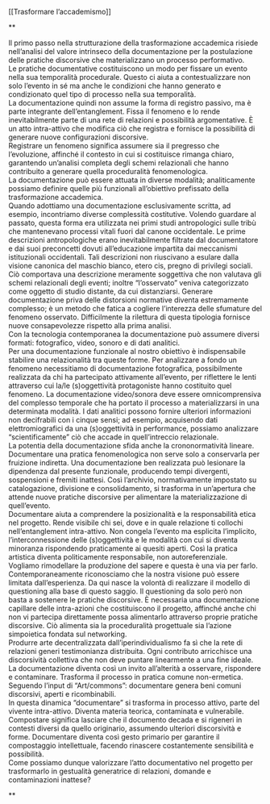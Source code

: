 
[[Trasformare l’accademismo]]

**

Il primo passo nella strutturazione della trasformazione accademica risiede nell’analisi del valore intrinseco della documentazione per la postulazione delle pratiche discorsive che materializzano un processo performativo.  
Le pratiche documentative costituiscono un modo per fissare un evento nella sua temporalità procedurale. Questo ci aiuta a contestualizzare non solo l’evento in sé ma anche le condizioni che hanno generato e condizionato quel tipo di processo nella sua temporalità.  
La documentazione quindi non assume la forma di registro passivo, ma è parte integrante dell’entanglement. Fissa il fenomeno e lo rende inevitabilmente parte di una rete di relazioni e possibilità argomentative. È un atto intra-attivo che modifica ciò che registra e fornisce la possibilità di generare nuove configurazioni discorsive.  
Registrare un fenomeno significa assumere sia il pregresso che l’evoluzione, affinché il contesto in cui si costituisce rimanga chiaro, garantendo un’analisi completa degli schemi relazionali che hanno contribuito a generare quella proceduralità fenomenologica.  
La documentazione può essere attuata in diverse modalità; analiticamente possiamo definire quelle più funzionali all’obiettivo prefissato della trasformazione accademica.  
Quando adottiamo una documentazione esclusivamente scritta, ad esempio, incontriamo diverse complessità costitutive. Volendo guardare al passato, questa forma era utilizzata nei primi studi antropologici sulle tribù che mantenevano processi vitali fuori dal canone occidentale. Le prime descrizioni antropologiche erano inevitabilmente filtrate dal documentatore e dai suoi preconcetti dovuti all’educazione impartita dai meccanismi istituzionali occidentali. Tali descrizioni non riuscivano a esulare dalla visione canonica del maschio bianco, etero cis, pregno di privilegi sociali. Ciò comportava una descrizione meramente soggettiva che non valutava gli schemi relazionali degli eventi; inoltre “l’osservato” veniva categorizzato come oggetto di studio distante, da cui distanziarsi. Generare documentazione priva delle distorsioni normative diventa estremamente complesso; è un metodo che fatica a cogliere l’interezza delle sfumature del fenomeno osservato. Difficilmente la rilettura di questa tipologia fornisce nuove consapevolezze rispetto alla prima analisi.  
Con la tecnologia contemporanea la documentazione può assumere diversi formati: fotografico, video, sonoro e di dati analitici.  
Per una documentazione funzionale al nostro obiettivo è indispensabile stabilire una relazionalità tra queste forme. Per analizzare a fondo un fenomeno necessitiamo di documentazione fotografica, possibilmente realizzata da chi ha partecipato attivamente all’evento, per riflettere le lenti attraverso cui la/le (s)oggettività protagoniste hanno costituito quel fenomeno. La documentazione video/sonora deve essere omnicomprensiva del complesso temporale che ha portato il processo a materializzarsi in una determinata modalità. I dati analitici possono fornire ulteriori informazioni non decifrabili con i cinque sensi; ad esempio, acquisendo dati elettromiografici da una (s)oggettività in performance, possiamo analizzare “scientificamente” ciò che accade in quell’intreccio relazionale.  
La potentia della documentazione sfida anche la crononormatività lineare. Documentare una pratica fenomenologica non serve solo a conservarla per fruizione indiretta. Una documentazione ben realizzata può lesionare la dipendenza dal presente funzionale, producendo tempi divergenti, sospensioni e fremiti inattesi. Così l’archivio, normativamente impostato su catalogazione, divisione e consolidamento, si trasforma in un’apertura che attende nuove pratiche discorsive per alimentare la materializzazione di quell’evento.  
Documentare aiuta a comprendere la posizionalità e la responsabilità etica nel progetto. Rende visibile chi sei, dove e in quale relazione ti collochi nell’entanglement intra-attivo. Non congela l’evento ma esplicita l’implicito, l’interconnessione delle (s)oggettività e le modalità con cui si diventa minoranza rispondendo praticamente ai quesiti aperti. Così la pratica artistica diventa politicamente responsabile, non autoreferenziale.  
Vogliamo rimodellare la produzione del sapere e questa è una via per farlo. Contemporaneamente riconosciamo che la nostra visione può essere limitata dall’esperienza. Da qui nasce la volontà di realizzare il modello di questioning alla base di questo saggio. Il questioning da solo però non basta a sostenere le pratiche discorsive. È necessaria una documentazione capillare delle intra-azioni che costituiscono il progetto, affinché anche chi non vi partecipa direttamente possa alimentarlo attraverso proprie pratiche discorsive. Ciò alimenta sia la proceduralità progettuale sia l’azione simpoietica fondata sul networking.  
Produrre arte decentralizzata dall’iperindividualismo fa sì che la rete di relazioni generi testimonianza distribuita. Ogni contributo arricchisce una discorsività collettiva che non deve puntare linearmente a una fine ideale.  
La documentazione diventa così un invito all’alterità a osservare, rispondere e contaminare. Trasforma il processo in pratica comune non-ermetica. Seguendo l’input di “Art/commons”: documentare genera beni comuni discorsivi, aperti e ricombinabili.  
In questa dinamica “documentare” si trasforma in processo attivo, parte del vivente intra-attivo. Diventa materia teorica, contaminata e vulnerabile. Compostare significa lasciare che il documento decada e si rigeneri in contesti diversi da quello originario, assumendo ulteriori discorsività e forme. Documentare diventa così gesto primario per garantire il compostaggio intellettuale, facendo rinascere costantemente sensibilità e possibilità.  
Come possiamo dunque valorizzare l’atto documentativo nel progetto per trasformarlo in gestualità generatrice di relazioni, domande e contaminazioni inattese?

**